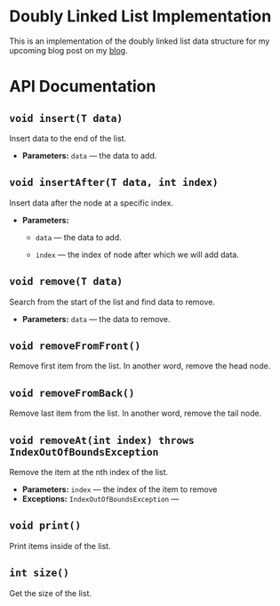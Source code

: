 # Doubly Linked List Implementation

This is an implementation of the doubly linked list data structure for my upcoming blog post on my <a href="https://www.thecodingdelight.com">blog</a>.

# API Documentation

## `void insert(T data)`

Insert data to the end of the list.

 * **Parameters:** `data` — the data to add.

     <p>

## `void insertAfter(T data, int index)`

Insert data after the node at a specific index.

 * **Parameters:**
   * `data` — the data to add.
   * `index` — the index of node after which we will add data.

     <p>

## `void remove(T data)`

Search from the start of the list and find data to remove.

 * **Parameters:** `data` — the data to remove.

     <p>

## `void removeFromFront()`

Remove first item from the list. In another word, remove the head node.

## `void removeFromBack()`

Remove last item from the list. In another word, remove the tail node.

## `void removeAt(int index) throws IndexOutOfBoundsException`

Remove the item at the nth index of the list.

 * **Parameters:** `index` — the index of the item to remove
 * **Exceptions:** `IndexOutOfBoundsException` — <p>

## `void print()`

Print items inside of the list.

## `int size()`

Get the size of the list.
